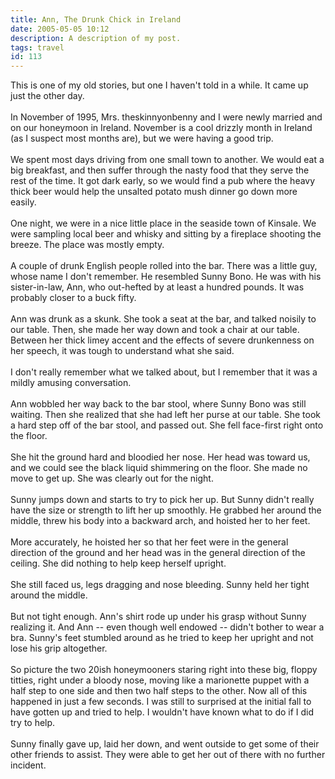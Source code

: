 ```yaml
---
title: Ann, The Drunk Chick in Ireland
date: 2005-05-05 10:12
description: A description of my post.
tags: travel
id: 113
---
```

This is one of my old stories, but one I haven't told in a while.  It came up just the other day.<br />
<br />
In November of 1995, Mrs. theskinnyonbenny and I were newly married and on our honeymoon in Ireland.  November is a cool drizzly month in Ireland (as I suspect most months are), but we were having a good trip. 
<span class="spanEndPreview">&nbsp;</span><br /><br />We spent most days driving from one small town to another.  We would eat a big breakfast, and then suffer through the nasty food that they serve the rest of the time.  It got dark early, so we would find a pub where the heavy thick beer would help the unsalted potato mush dinner go down more easily.<br />
<br />
One night, we were in a nice little place in the seaside town of Kinsale.  We were sampling local beer and whisky and sitting by a fireplace shooting the breeze.  The place was mostly empty.<br />
<br />
A couple of drunk English people rolled into the bar.  There was a little guy, whose name I don't remember.  He resembled Sunny Bono.  He was with his sister-in-law, Ann, who out-hefted by at least a hundred pounds.  It was probably closer to a buck fifty.<br />
<br />
Ann was drunk as a skunk.  She took a seat at the bar, and talked noisily to our table.  Then, she made her way down and took a chair at our table.  Between her thick limey accent and the effects of severe drunkenness on her speech, it was tough to understand what she said.<br />
<br />
I don't really remember what we talked about, but I remember that it was a mildly amusing conversation.<br />
<br />
Ann wobbled her way back to the bar stool, where Sunny Bono was still waiting.  Then she realized that she had left her purse at our table.  She took a hard step off of the bar stool, and passed out.  She fell face-first right onto the floor.<br />
<br />
She hit the ground hard and bloodied her nose.  Her head was toward us, and we could see the black liquid shimmering on the floor.  She made no move to get up.  She was clearly out for the night.<br />
<br />
Sunny jumps down and starts to try to pick her up.  But Sunny didn't really have the size or strength to lift her up smoothly.  He grabbed her around the middle, threw his body into a backward arch, and hoisted her to her feet.  <br />
<br />
More accurately, he hoisted her so that her feet were in the general direction of the ground and her head was in the general direction of the ceiling.  She did nothing to help keep herself upright.<br />
<br />
She still faced us, legs dragging and nose bleeding.  Sunny held her tight around the middle.<br />
<br />
But not tight enough.  Ann's shirt rode up under his grasp without Sunny realizing it.  And Ann -- even though well endowed -- didn't bother to wear a bra. Sunny's feet stumbled around as he tried to keep her upright and not lose his grip altogether. <br />
<br />
So picture the two 20ish honeymooners staring right into these big, floppy titties, right under a bloody nose, moving like a marionette puppet with a half step to one side and then two half steps to the other.  Now all of this happened in just a few seconds.  I was still to surprised at the initial fall to have gotten up and tried to help.  I wouldn't have known what to do if I did try to help.<br />
<br />
Sunny finally gave up, laid her down, and went outside to get some of their other friends to assist.  They were able to get her out of there with no further incident.
